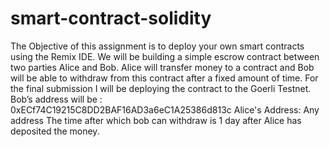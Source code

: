 # smart-contract-solidity
The Objective of this assignment is to deploy your own smart contracts using the Remix IDE. We will be building a simple escrow contract between two parties Alice and Bob. Alice will
transfer money to a contract and Bob will be able to withdraw from this contract after a fixed
amount of time.
For the final submission I will be deploying the contract to the Goerli Testnet.
Bob’s address will be : 0xECf74C19215C8DD2BAF16AD3a6eC1A25386d813c
Alice's Address: Any address
The time after which bob can withdraw is 1 day after Alice has deposited the money.
